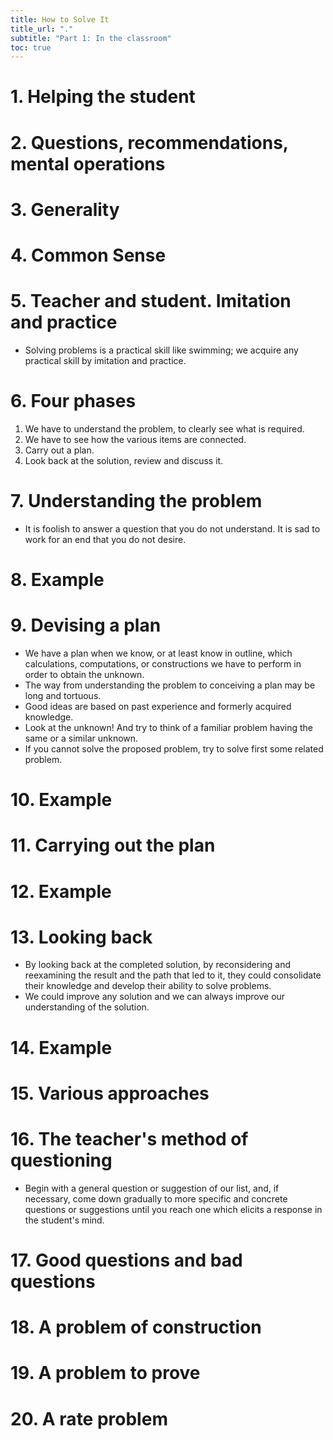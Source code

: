 ```yaml
---
title: How to Solve It
title_url: "."
subtitle: "Part 1: In the classroom"
toc: true
---
```


# 1. Helping the student

# 2. Questions, recommendations, mental operations

# 3. Generality

# 4. Common Sense

# 5. Teacher and student. Imitation and practice

- Solving problems is a practical skill like swimming; we acquire any practical
  skill by imitation and practice.

# 6. Four phases

1. We have to understand the problem, to clearly see what is required.
2. We have to see how the various items are connected.
3. Carry out a plan.
4. Look back at the solution, review and discuss it.

# 7. Understanding the problem

- It is foolish to answer a question that you do not understand. It is sad to
  work for an end that you do not desire.

# 8. Example

# 9. Devising a plan

- We have a plan when we know, or at least know in outline, which calculations,
  computations, or constructions we have to perform in order to obtain the
  unknown.
- The way from understanding the problem to conceiving a plan may be long and
  tortuous.
- Good ideas are based on past experience and formerly acquired knowledge.
- Look at the unknown! And try to think of a familiar problem having the same or
  a similar unknown.
- If you cannot solve the proposed problem, try to solve first some related
  problem.

# 10. Example

# 11. Carrying out the plan

# 12. Example

# 13. Looking back

- By looking back at the completed solution, by reconsidering and reexamining
  the result and the path that led to it, they could consolidate their knowledge
  and develop their ability to solve problems.
- We could improve any solution and we can always improve our understanding of
  the solution.

# 14. Example

# 15. Various approaches

# 16. The teacher's method of questioning

- Begin with a general question or suggestion of our list, and, if necessary,
  come down gradually to more specific and concrete questions or suggestions
  until you reach one which elicits a response in the student's mind.

# 17. Good questions and bad questions

# 18. A problem of construction

# 19. A problem to prove

# 20. A rate problem
